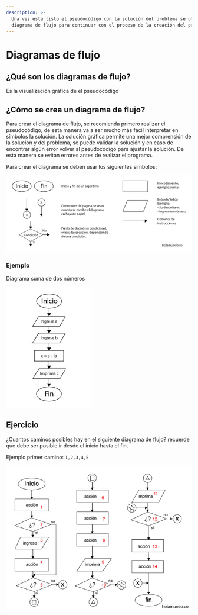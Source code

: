 ```yaml
---
description: >-
  Una vez esta listo el pseudocódigo con la solución del problema se utiliza el
  diagrama de flujo para continuar con el proceso de la creación del programa
---
```


# Diagramas de flujo

## ¿Qué son los diagramas de flujo?

Es la visualización gráfica de el pseudocódigo

## ¿Cómo se crea un diagrama de flujo?

Para crear el diagrama de flujo, se recomienda primero realizar el pseudocódigo, de esta manera va a ser mucho más fácil interpretar en símbolos la solución. La solución gráfica permite una mejor comprensión de la solución y del problema, se puede validar la solución y en caso de encontrar algún error volver al pseudocódigo para ajustar la solución. De esta manera se evitan errores antes de realizar el programa.

Para crear el diagrama se deben usar los siguientes símbolos:

![Principales s&#xED;mbolos y explicaci&#xF3;n espec&#xED;fica](.gitbook/assets/simbolos_diagramas_flujo.jpg)

### Ejemplo

Diagrama suma de dos números

![Soluci&#xF3;n suma de dos n&#xFA;meros](.gitbook/assets/solucion_diagramas_flujo_suma.jpg)

## Ejercicio

¿Cuantos caminos posibles hay en el siguiente diagrama de flujo? recuerde que debe ser posible ir desde el inicio hasta el fin.

Ejemplo primer camino: `1,2,3,4,5`

![](.gitbook/assets/02_diagramas_ejemplo.jpg)

